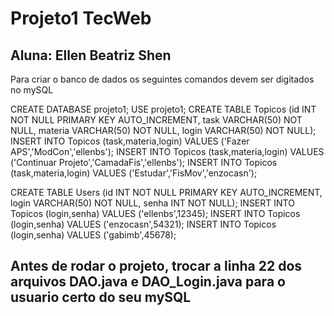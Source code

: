 # Projeto1 TecWeb
## Aluna: Ellen Beatriz Shen

Para criar o banco de dados os seguintes comandos devem ser digitados no mySQL

CREATE DATABASE projeto1;
USE projeto1;
CREATE TABLE Topicos (id INT NOT NULL PRIMARY KEY AUTO_INCREMENT, task VARCHAR(50) NOT NULL, materia VARCHAR(50) NOT NULL, login VARCHAR(50) NOT NULL);
INSERT INTO Topicos (task,materia,login) VALUES ('Fazer APS','ModCon','ellenbs');
INSERT INTO Topicos (task,materia,login) VALUES ('Continuar Projeto','CamadaFis','ellenbs');
INSERT INTO Topicos (task,materia,login) VALUES ('Estudar','FisMov','enzocasn');

CREATE TABLE Users (id INT NOT NULL PRIMARY KEY AUTO_INCREMENT, login VARCHAR(50) NOT NULL, senha INT NOT NULL);
INSERT INTO Topicos (login,senha) VALUES ('ellenbs',12345);
INSERT INTO Topicos (login,senha) VALUES ('enzocasn',54321);
INSERT INTO Topicos (login,senha) VALUES ('gabimb',45678);

## Antes de rodar o projeto, trocar a linha 22 dos arquivos DAO.java e DAO_Login.java para o usuario certo do seu mySQL



